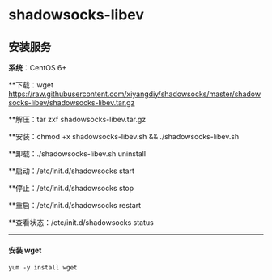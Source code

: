 # shadowsocks-libev
## 安装服务

**系统**：CentOS 6+

**下载：wget https://raw.githubusercontent.com/xiyangdiy/shadowsocks/master/shadowsocks-libev/shadowsocks-libev.tar.gz

**解压：tar zxf shadowsocks-libev.tar.gz

**安装：chmod +x shadowsocks-libev.sh &&  ./shadowsocks-libev.sh

**卸载：./shadowsocks-libev.sh uninstall

**启动：/etc/init.d/shadowsocks start

**停止：/etc/init.d/shadowsocks stop

**重启：/etc/init.d/shadowsocks restart

**查看状态：/etc/init.d/shadowsocks status

---------------------------------------
#### 安装 wget
```shell
yum -y install wget
```
